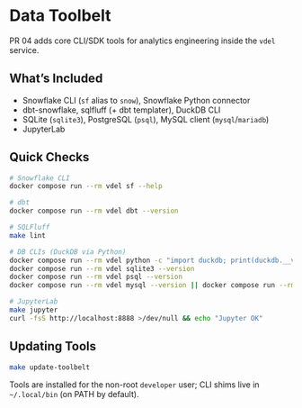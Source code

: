 # Data Toolbelt

PR 04 adds core CLI/SDK tools for analytics engineering inside the `vdel` service.

## What’s Included
- Snowflake CLI (`sf` alias to `snow`), Snowflake Python connector
- dbt-snowflake, sqlfluff (+ dbt templater), DuckDB CLI
- SQLite (`sqlite3`), PostgreSQL (`psql`), MySQL client (`mysql`/`mariadb`)
- JupyterLab

## Quick Checks
```sh
# Snowflake CLI
docker compose run --rm vdel sf --help

# dbt
docker compose run --rm vdel dbt --version

# SQLFluff
make lint

# DB CLIs (DuckDB via Python)
docker compose run --rm vdel python -c "import duckdb; print(duckdb.__version__)"
docker compose run --rm vdel sqlite3 --version
docker compose run --rm vdel psql --version
docker compose run --rm vdel mysql --version || docker compose run --rm vdel mariadb --version

# JupyterLab
make jupyter
curl -fsS http://localhost:8888 >/dev/null && echo "Jupyter OK"
```

## Updating Tools
```sh
make update-toolbelt
```

Tools are installed for the non-root `developer` user; CLI shims live in `~/.local/bin` (on PATH by default).
